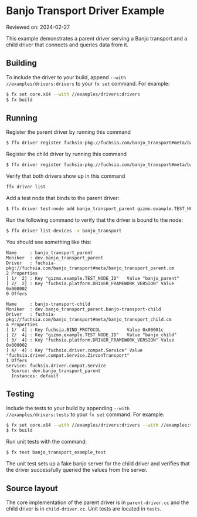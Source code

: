 # Banjo Transport Driver Example

Reviewed on: 2024-02-27

This example demonstrates a parent driver serving a Banjo transport and a child driver
that connects and queries data from it.

## Building

To include the driver to your build, append `--with //examples/drivers:drivers` to your `fx
set` command. For example:

```bash
$ fx set core.x64 --with //examples/drivers:drivers
$ fx build
```

## Running

Register the parent driver by running this command
```bash
$ ffx driver register fuchsia-pkg://fuchsia.com/banjo_transport#meta/banjo_transport_parent.cm
```

Register the child driver by running this command
```bash
$ ffx driver register fuchsia-pkg://fuchsia.com/banjo_transport#meta/banjo_transport_child.cm
```

Verify that both drivers show up in this command
```bash
ffx driver list
```

Add a test node that binds to the parent driver:
```bash
$ ffx driver test-node add banjo_transport_parent gizmo.example.TEST_NODE_ID=banjo_parent
```

Run the following command to verify that the driver is bound to the node:
```bash
$ ffx driver list-devices -v banjo_transport
```

You should see something like this:
```
Name     : banjo_transport_parent
Moniker  : dev.banjo_transport_parent
Driver   : fuchsia-pkg://fuchsia.com/banjo_transport#meta/banjo_transport_parent.cm
2 Properties
[ 1/  2] : Key "gizmo.example.TEST_NODE_ID"   Value "banjo_parent"
[ 2/  2] : Key "fuchsia.platform.DRIVER_FRAMEWORK_VERSION" Value 0x000002
0 Offers

Name     : banjo-transport-child
Moniker  : dev.banjo_transport_parent.banjo-transport-child
Driver   : fuchsia-pkg://fuchsia.com/banjo_transport#meta/banjo_transport_child.cm
4 Properties
[ 1/  4] : Key fuchsia.BIND_PROTOCOL          Value 0x00001c
[ 2/  4] : Key "gizmo.example.TEST_NODE_ID"   Value "banjo_child"
[ 3/  4] : Key "fuchsia.platform.DRIVER_FRAMEWORK_VERSION" Value 0x000002
[ 4/  4] : Key "fuchsia.driver.compat.Service" Value "fuchsia.driver.compat.Service.ZirconTransport"
1 Offers
Service: fuchsia.driver.compat.Service
  Source: dev.banjo_transport_parent
  Instances: default
```

## Testing

Include the tests to your build by appending `--with //examples/drivers:tests` to your `fx
set` command. For example:

```bash
$ fx set core.x64 --with //examples/drivers:drivers --with //examples:tests
$ fx build
```

Run unit tests with the command:
```bash
$ fx test banjo_transport_example_test
```

The unit test sets up a fake banjo server for the child driver and verifies that the
driver successfully queried the values from the server.

## Source layout

The core implementation of the parent driver is in `parent-driver.cc` and the child driver
is in `child-driver.cc`. Unit tests are located in `tests`.
